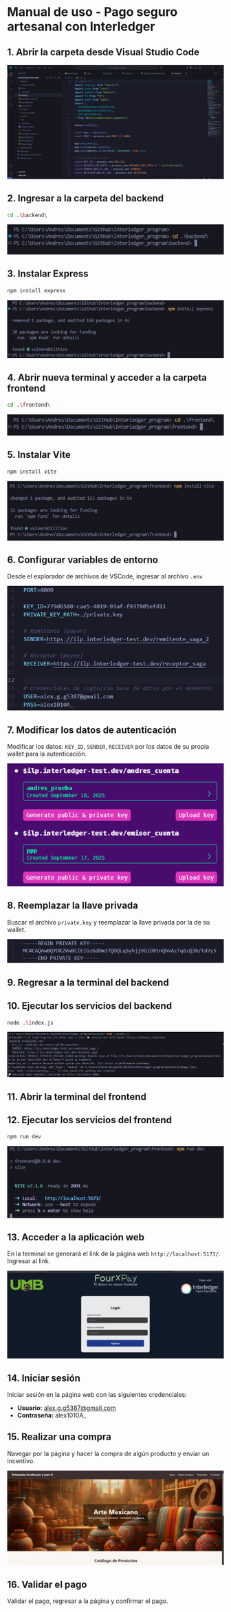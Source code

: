 # Manual de uso - Pago seguro artesanal con Interledger

## 1. Abrir la carpeta desde Visual Studio Code
![VSCode](imagenes/vscode.png)

## 2. Ingresar a la carpeta del backend
```bash
cd .\backend\
```
![Backend](imagenes/backend.png)

## 3. Instalar Express
```bash
npm install express
```
![Express](imagenes/express.png)

## 4. Abrir nueva terminal y acceder a la carpeta frontend
```bash
cd .\frontend\
```
![Frontend](imagenes/frontend.png)

## 5. Instalar Vite
```bash
npm install vite
```
![Vite](imagenes/vite.png)

## 6. Configurar variables de entorno
Desde el explorador de archivos de VSCode, ingresar al archivo `.env`

![Env](imagenes/env.png)

## 7. Modificar los datos de autenticación
Modificar los datos: `KEY_ID`, `SENDER`, `RECEIVER` por los datos de su propia wallet para la autenticación.

![Datos Wallet](imagenes/wallet.png)

## 8. Reemplazar la llave privada
Buscar el archivo `private.key` y reemplazar la llave privada por la de su wallet.

![Private Key](imagenes/Private_key.png)

## 9. Regresar a la terminal del backend

## 10. Ejecutar los servicios del backend
```bash
node .\index.js
```
![Index](imagenes/index.png)

## 11. Abrir la terminal del frontend

## 12. Ejecutar los servicios del frontend
```bash
npm run dev
```
![Run Dev](imagenes/run_dev.png)

## 13. Acceder a la aplicación web
En la terminal se generará el link de la página web `http://localhost:5173/`. Ingresar al link.

![Main](imagenes/main.png)

## 14. Iniciar sesión
Iniciar sesión en la página web con las siguientes credenciales:
- **Usuario:** alex.g.g5387@gmail.com
- **Contraseña:** alex1010A_

## 15. Realizar una compra
Navegar por la página y hacer la compra de algún producto y enviar un incentivo.

![Página Principal](imagenes/login.png)

## 16. Validar el pago
Validar el pago, regresar a la página y confirmar el pago.